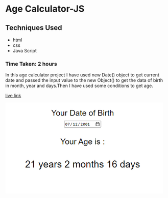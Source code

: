 # Age Calculator-JS
## Techniques Used
- html
- css
- Java Script

### Time Taken: 2 hours

In this age calculator project I have used new Date() object to get current date and passed the input value to the new Object() to get the data of birth in month, year and days.Then I have used some conditions to get age.

[live link](https://age-calc-app-js.netlify.app/)

![screen shot](./Image/screen-shot.png)